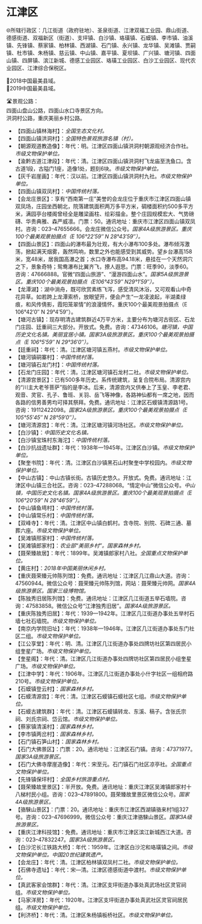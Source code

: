 # 江津区  
🌐所辖行政区：几江街道（政府驻地）、圣泉街道、江津双福工业园、鼎山街道、德感街道、双福新区（街道）、支坪镇、白沙镇、珞璜镇、石蟆镇、李市镇、油溪镇、先锋镇、蔡家镇、柏林镇、西湖镇、石门镇、永兴镇、龙华镇、吴滩镇、贾嗣镇、杜市镇、朱杨镇、慈云镇、中山镇、嘉平镇、夏坝镇、广兴镇、塘河镇、四面山镇、四屏镇、滨江新城、德感工业园区、珞璜工业园区、白沙工业园区、现代农业园区、江津综合保税区。  

🏅2018中国最美县域。  
🏅2019中国最美县域。  

🛣️景观公路：  
四面山盘山公路，四面山水口寺景区方向。  
洪洞村公路，重庆美丽乡村公路。  

* 【四面山镇林海村】：*全国生态文化村。*  
* 【四面山镇洪洞村】：*全国特色景观旅游名镇（村）。*  
* 【朝源观道教造像】：年代：明。江津区四面山镇洪洞村朝源观经济合作社。*市级文物保护单位。*  
* 【渝黔古道江津段】：年代：清。江津区四面山镇洪洞村飞龙庙至洗鱼口。含古道1段，古隘门1座，造像1处，题刻6块。*市级文物保护单位。*  
* 【灰千岩崖画】：年代：汉以前。江津区四面山镇洪洞村九社。*市级文物保护单位。*  
* 【四面山镇双凤村】：*中国传统村落。*  
* 【会龙庄景区】：享有“西南第一庄”美誉的会龙庄位于重庆市江津区四面山镇双凤场，庄园坐西朝北，院落建筑面积两万多平方米，碉楼面积约500多平方米，满园亭台楼阁曾经全是雕梁画柱、绘彩描金。整个庄园规模宏大、气势磅礴、华贵典雅、森严威凛。门票：50。通讯地址：重庆市江津区四面山镇双凤村。咨询：023–47655666。会龙庄微信公众号。*国家4A级旅游景区。重庆100个最美观景拍摄点（E 106°22′59″ N 28°43′59″）。*  
* 【四面山景区】：四面山的瀑布最为壮观，有大小瀑布100多处。瀑布倾泻激荡，掀起满天烟雾，轰然鸣响，数里之外也能感受到其威势。望乡台瀑高158米，宽48米，居我国高瀑之首；水口寺瀑布高94.18米，悬挂在一个天然洞穴之下，景象奇特；鸳鸯瀑布比翼齐飞，撩人遐思。门票：旺季90，淡季60。咨询：47666888。官微“四面山旅游”、“漫游四面山水”。*国家5A级旅游景区。重庆100个最美观景拍摄点（E106°43′59″ N29°1′59″）。*  
* 【龙潭湖】：湖中淌舟，既可欣赏素练飞泻，感受清风沐浴，又可观看山中奇花异草。如若跨上龙潭索桥，放眼望开，便会产生“一龙凌波起，半湖柔绿痕，和风传倩影，霞阳笼翠情”的浪漫情怀。重庆100个最美观景拍摄点（E 106°42′0″ N 29°4′59″）。  
* 【塘河古镇】：现存明清古建筑群近4万平方米，主要分布为塘河古街区、石龙门庄园、廷重祠三大部分。开放式。免费。咨询：47346106。*塘河镇，中国历史文化名镇。美丽宜居小镇。国家3A级旅游景区。重庆100个最美观景拍摄点（E 106°5′59″ N 29°36′0″）。*  
* 【廷重祠】：年代：清。江津区塘河镇五燕村。*市级文物保护单位。*  
* 【塘河镇硐寨村】：*中国传统村落。*  
* 【塘河镇石龙门村】：*中国传统村落。*  
* 【石龙门庄园】：年代：清。江津区塘河镇石龙村二社。*市级文物保护单位。*  
* 【清源宫景区】：已有500多年历史。系传统建筑，呈复合院布局。清源宫内的“川主大老爷菩萨”指的是李冰。后来，清源宫内又供奉上了玉皇、李老君、观音、灵官、孔子、鲁班、关羽、岳飞等神像，各路神仙都有一席之地，因而各路的信男善男均可择其祭拜。免费。通讯地址：江津区石蟆镇清源路1号。咨询：19112422098。*国家2A级旅游景区。重庆100个最美观景拍摄点（E 105°55′45″ N 28°59′0″）。*  
* 【塘河清源宫】：年代：清。江津区塘河镇河场社区。*市级文物保护单位。*  
* 【白沙镇】：*中国历史文化名镇。*  
* 【白沙镇宝珠村东海沱】：*中国传统村落。*  
* 【白沙抗战遗址群】：年代：1938年—1945年。江津区白沙镇。*市级文物保护单位。*  
* 【聚奎书院】：年代：清。江津区白沙镇黑石山村聚奎中学校园内。*市级文物保护单位。*  
* 【中山古镇】：中山古镇长街。古镇历史悠久。开放式。免费。通讯地址：江津区中山镇三合社区。咨询：023–47288068。“情定中山”微信公众号。*中山镇，中国历史文化名镇。国家4A级旅游景区。重庆100个最美观景拍摄点（E 106°20′59″ N 28°46′59″）。*  
* 【中山镇鱼塆村】：*中国传统村落。*  
* 【中山镇常乐村】：*中国传统村落。*  
* 【双峰寺】：年代：清。江津区中山镇白鹤村。含寺院、别院、石碑三通、墓葬六座。*市级文物保护单位。*  
* 【吴滩镇邢家村】：*中国传统村落。*  
* 【吴滩镇郎家村】：*农业部“美丽乡村”。国家森林乡村。*  
* 【聂荣臻故居】：年代：1899年。吴滩镇郎家村八社。*全国重点文物保护单位。*  
* 【黄庄村】：*2018年中国美丽休闲乡村。*  
* 【重庆聂荣臻元帅陈列馆】：免费。通讯地址：江津区几江鼎山大道。咨询：47560944。微信公众号：聂荣臻元帅陈列馆，网站：聂荣臻元帅网。*国家4A级旅游景区。国家三级博物馆。*  
* 【陈独秀旧居陈列馆】：免费。通讯地址：江津区几江街道五举石墙院。咨询：47583858。微信公众号“江津独秀旧居”。*国家4A级旅游景区。*  
* 【重庆陈独秀旧居】：年代：1939—1942年。江津区几江街道办事处五举村石墙七社石墙院。*市级文物保护单位。*  
* 【南京内学院旧址】：年代：1938年—1946年。江津区几江街道办事处东门社区二组。*市级文物保护单位。*  
* 【江公享堂】：年代：明、清。江津区几江街道办事处四牌坊社区第四居民小组奎星广场。*市级文物保护单位。*  
* 【奎星阁】：年代：清。江津区几江街道办事处四牌坊社区第四居民小组奎星广场。*市级文物保护单位。*  
* 【江津中学】：年代：1906年。江津区几江街道办事处小什字社区一组相府路210号。*市级文物保护单位。*  
* 【石蟆镇登云村】：*国家森林乡村。*  
* 【石蟆清源宫】：年代：清。江津区石蟆镇石蟆社区七组。*市级文物保护单位。*  
* 【石蟆古建筑群】：年代：清。江津区石蟆镇转龙、东溪、稿子。含张氏宗祠、刘氏宗祠、岱云馆。*市级文物保护单位。*  
* 【蔡家镇清溪村】：*国家森林乡村。*  
* 【李市镇两岔村】：*国家森林乡村。*  
* 【石门镇石笋山村】：*国家森林乡村。*  
* 【石门大佛景区】：门票：20。通讯地址：江津区石门镇。咨询：47371977。*国家3A级旅游景区。*  
* 【石门大佛寺摩崖造像】：年代：宋至元。石门镇石门社区凉亭社。*全国重点文物保护单位。*  
* 【先锋镇保坪村】：*全国乡村旅游重点村。*  
* 【聂荣臻故里景区】：半开放。免费。通讯地址：重庆江津区吴滩镇郎家村十八梯村民小组。咨询：023–47891800。聂荣臻故里景区微信公众号。*国家4A级旅游景区。*  
* 【骆騋山景区】：门票：20。通讯地址：重庆市江津区西湖镇骆来村1组327号。咨询：023–47696999。微信公众号：重庆江津骆騋山景区。*国家3A级旅游景区。*  
* 【重庆江津科技馆】：免费。通讯地址：重庆市江津区滨江新城西江大道。咨询：023–47832247。*国家3A级旅游景区。*  
* 【白沙沱长江铁路大桥】：年代：1959年。江津区白沙沱和珞璜镇之间。*市级文物保护单位。中国20世纪建筑遗产。*  
* 【会龙庄】：年代：清。江津区柏林镇双凤村二社。*市级文物保护单位。*  
* 【石佛寺遗址】：年代：宋—清。江津区德感街道中渡村。*市级文物保护单位。*  
* 【真武客家会馆群】：年代：清。江津区支坪街道办事处真武场社区灵官祠组。*市级文物保护单位。*  
* 【马家洋房】：年代：1920年。江津区支坪街道办事处真武社区灵官祠居民组。*市级文物保护单位。*  
* 【利济桥】：年代：清。江津区朱杨镇板桥社区。*市级文物保护单位。*  
